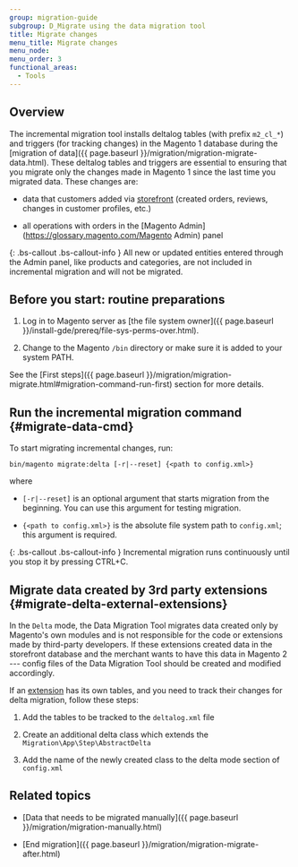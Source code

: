 ```yaml
---
group: migration-guide
subgroup: D_Migrate using the data migration tool
title: Migrate changes
menu_title: Migrate changes
menu_node:
menu_order: 3
functional_areas:
  - Tools
---
```


## Overview

The incremental migration tool installs deltalog tables (with prefix `m2_cl_*`) and triggers (for tracking changes) in the Magento 1 database during the [migration of data]({{ page.baseurl }}/migration/migration-migrate-data.html). These deltalog tables and triggers are essential to ensuring that you migrate only the changes made in Magento 1 since the last time you migrated data. These changes are:

* data that customers added via [storefront](https://glossary.magento.com/storefront) (created orders, reviews, changes in customer profiles, etc.)

* all operations with orders in the [Magento Admin](https://glossary.magento.com/Magento Admin) panel

{: .bs-callout .bs-callout-info }
All new or updated entities entered through the Admin panel, like products and categories, are not included in incremental migration and will not be migrated.

## Before you start: routine preparations

1. Log in to Magento server as [the file system owner]({{ page.baseurl }}/install-gde/prereq/file-sys-perms-over.html).

2. Change to the Magento `/bin` directory or make sure it is added to your system PATH.

See the [First steps]({{ page.baseurl }}/migration/migration-migrate.html#migration-command-run-first) section for more details.

## Run the incremental migration command {#migrate-data-cmd}

To start migrating incremental changes, run:

    bin/magento migrate:delta [-r|--reset] {<path to config.xml>}

where

* `[-r|--reset]` is an optional argument that starts migration from the beginning. You can use this argument for testing migration.

* `{<path to config.xml>}` is the absolute file system path to `config.xml`; this argument is required.

{: .bs-callout .bs-callout-info }
Incremental migration runs continuously until you stop it by pressing CTRL+C.

## Migrate data created by 3rd party extensions {#migrate-delta-external-extensions}

In the `Delta` mode, the Data Migration Tool migrates data created only by Magento's own modules and is not responsible for the code or extensions made by third-party developers. If these extensions created data in the storefront database and the merchant wants to have this data in Magento 2 --- config files of the Data Migration Tool should be created and modified accordingly.

If an [extension](https://glossary.magento.com/extension) has its own tables, and you need to track their changes for delta migration, follow these steps:

1. Add the tables to be tracked to the `deltalog.xml` file

2. Create an additional delta class which extends the `Migration\App\Step\AbstractDelta`

3. Add the name of the newly created class to the delta mode section of `config.xml`

## Related topics

* [Data that needs to be migrated manually]({{ page.baseurl }}/migration/migration-manually.html)

* [End migration]({{ page.baseurl }}/migration/migration-migrate-after.html)
